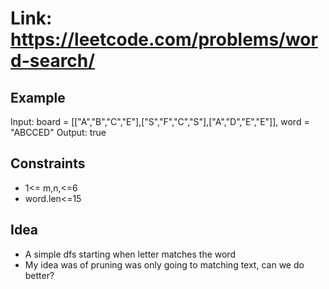 # Link: <https://leetcode.com/problems/word-search/>

## Example

Input: board = [["A","B","C","E"],["S","F","C","S"],["A","D","E","E"]], word = "ABCCED"
Output: true

## Constraints

- 1<= m,n,<=6
- word.len<=15

## Idea

- A simple dfs starting when letter matches the word
- My idea was of pruning was only going to matching text, can we do better?
